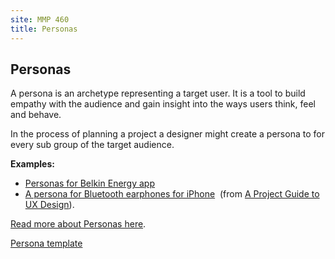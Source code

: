 ```yaml
---
site: MMP 460
title: Personas
---
```


## Personas

A persona is an archetype representing a target user. It is a tool to build empathy with the audience and gain insight into the ways users think, feel and behave.

In the process of planning a project a designer might create a persona to for every sub group of the target audience.

**Examples:**
- [Personas for Belkin Energy app](https://www.behance.net/gallery/16599605/Belkin-Energy-App-Personas) 
- [A persona for Bluetooth earphones for iPhone](http://projectuxd.com/wp-content/uploads/2009/03/nicollepersonach7.doc)  (from [A Project Guide to UX Design](http://projectuxd.com/)).


[Read more about Personas here](http://www.smashingmagazine.com/2014/08/a-closer-look-at-personas-part-1/).


[Persona template]({{site.url}}/mmp460/ux/persona-blank.doc)

